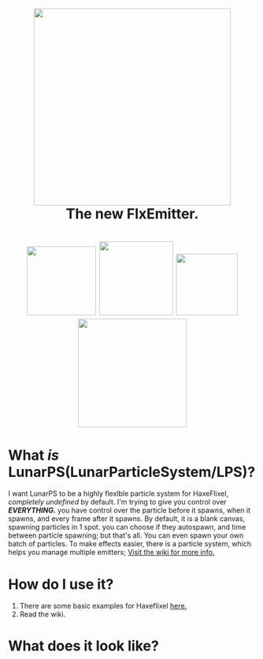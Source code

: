 <h1 align="center">
  <img width="400" src="https://raw.githubusercontent.com/ZSolarDev/LunarPS/refs/heads/main/assets/Logo-full-highres.png">
  <br> The new FlxEmitter.
</h1>

<h1 align="center">
  <img width="140" src="https://badgen.net/haxelib/d/LunarLib?style=flat">
  <img width="150" src="https://badgen.net/haxelib/v/LunarLib?style=flat">
  <img width="125" src="https://badgen.net/haxelib/license/LunarLib?style=flat">
  <img width="220" src="https://dcbadge.limes.pink/api/shield/1067570067790893208">
</h1>

# What *is* LunarPS(LunarParticleSystem/LPS)?
I want LunarPS to be a highly flexlble particle system for HaxeFlixel, *completely undefined* by default. I'm trying to give you control over ***EVERYTHING.*** you have control over the particle before it spawns, when it spawns, and every frame after it spawns. By default, it is a blank canvas, spawning particles in 1 spot. you can choose if they autospawn, and time between particle spawning; but that's all. You can even spawn your own batch of particles. To make effects easier, there is a particle system, which helps you manage multiple emitters; [Visit the wiki for more info.](https://github.com/ZSolarDev/LunarPS/wiki/Particles)

# How do  I use it?
1. There are some basic examples for Haxeflixel [here.](https://github.com/ZSolarDev/LunarPS/wiki/HaxeFlixel#-------lunarrenderer)
2. Read the wiki.

# What does it look like?
